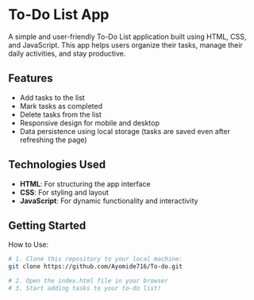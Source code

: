 # To-Do List App

A simple and user-friendly To-Do List application built using HTML, CSS, and JavaScript. This app helps users organize their tasks, manage their daily activities, and stay productive.

## Features

- Add tasks to the list
- Mark tasks as completed
- Delete tasks from the list
- Responsive design for mobile and desktop
- Data persistence using local storage (tasks are saved even after refreshing the page)

## Technologies Used

- **HTML**: For structuring the app interface
- **CSS**: For styling and layout
- **JavaScript**: For dynamic functionality and interactivity

## Getting Started

How to Use:

```sh
# 1. Clone this repository to your local machine:
git clone https://github.com/Ayomide716/To-do.git

# 2. Open the index.html file in your browser
# 3. Start adding tasks to your to-do list!